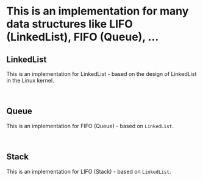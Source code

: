 # This is an implementation for many data structures like LIFO (LinkedList), FIFO (Queue), ...

## LinkedList
This is an implementation for LinkedList - based on the design of LinkedList in the Linux kernel.

<br />

## Queue
This is an implementation for FIFO (Queue) - based on `LinkedList`.

<br />

## Stack
This is an implementation for LIFO (Stack) - based on `LinkedList`.
